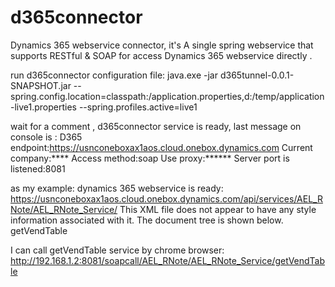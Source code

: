 # d365connector
Dynamics 365 webservice connector, it's A single spring webservice that supports RESTful & SOAP for access Dynamics 365 webservice directly .


run d365connector configuration file:
java.exe -jar d365tunnel-0.0.1-SNAPSHOT.jar --spring.config.location=classpath:/application.properties,d:/temp/application-live1.properties --spring.profiles.active=live1


wait for a comment , d365connector service is ready, last message on console is :
D365 endpoint:https://usnconeboxax1aos.cloud.onebox.dynamics.com
Current company:****
Access method:soap
Use proxy:******
Server port is listened:8081


as my example:
    dynamics 365 webservice is ready:
    https://usnconeboxax1aos.cloud.onebox.dynamics.com/api/services/AEL_RNote/AEL_RNote_Service/
    This XML file does not appear to have any style information associated with it. The document tree is shown below.
<ServiceGetResponse xmlns:i="http://www.w3.org/2001/XMLSchema-instance" xmlns="http://schemas.datacontract.org/2004/07/Microsoft.Dynamics.Platform.Integration.Services.Xpp">
<Operations>
<Name>getVendTable</Name>
</Operations>
</ServiceGetResponse>

   I can call getVendTable service by chrome browser:
   http://192.168.1.2:8081/soapcall/AEL_RNote/AEL_RNote_Service/getVendTable
   
